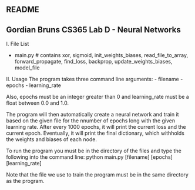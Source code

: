 README
------------------
Gordian Bruns
CS365
Lab D - Neural Networks
------------------

I. File List
 - main.py  # contains xor, sigmoid, init_weights_biases, read_file_to_array, forward_propagate, find_loss, backprop, update_weights_biases, model_file

II. Usage
The program takes three command line arguments:
	- filename
	- epochs
	- learning_rate

Also, epochs must be an integer greater than 0 and learning_rate must be a float between 0.0 and 1.0.

The program will then automatically create a neural network and train it based on the given file for the nnumber of epochs long with the given learning rate.
After every 1000 epochs, it will print the current loss and the current epoch.
Eventually, it will print the final dictionary, which withholds the weights and biases of each node.

To run the program you must be in the directory of the files and type the following into the command line:
python main.py [filename] [epochs] [learning_rate]

Note that the file we use to train the program must be in the same directory as the program.